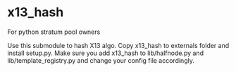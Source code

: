 x13_hash
========

For python stratum pool owners

Use this submodule to hash X13 algo. Copy x13_hash to externals folder and install setup.py. Make sure you add x13_hash to lib/halfnode.py and lib/template_registry.py and change your config file accordingly.
